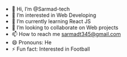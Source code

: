 - 👋 Hi, I’m @Sarmad-tech
- 👀 I’m interested in Web Developing
- 🌱 I’m currently learning React JS
- 💞️ I’m looking to collaborate on Web projects
- 📫 How to reach me sarmadt345@gmail.com
- 😄 Pronouns: He
- ⚡ Fun fact: Interested in Football 

<!---
Sarmad-tech/Sarmad-tech is a ✨ special ✨ repository because its `README.md` (this file) appears on your GitHub profile.
You can click the Preview link to take a look at your changes.
--->
